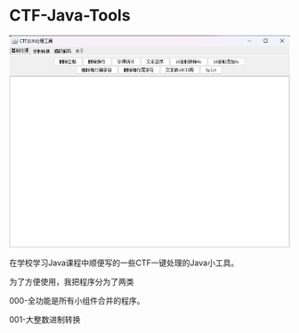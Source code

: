 # CTF-Java-Tools
![demo1](assets/demo1.png)

在学校学习Java课程中顺便写的一些CTF一键处理的Java小工具。

为了方便使用，我把程序分为了两类

000-全功能是所有小组件合并的程序。

001-大整数进制转换
